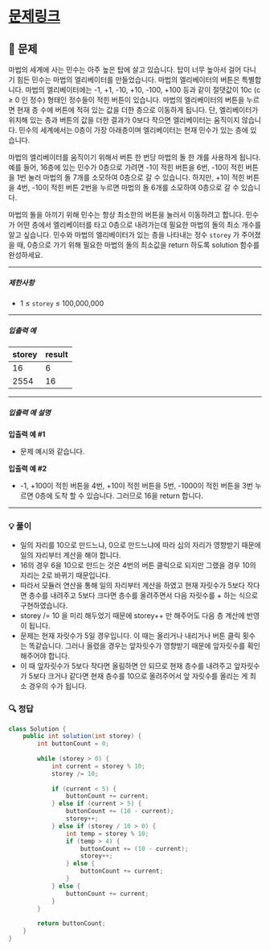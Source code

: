 # [문제링크](https://school.programmers.co.kr/learn/courses/30/lessons/148653)

## 📝 문제

마법의 세계에 사는 민수는 아주 높은 탑에 살고 있습니다. 탑이 너무 높아서 걸어 다니기 힘든 민수는 마법의 엘리베이터를 만들었습니다. 마법의 엘리베이터의 버튼은 특별합니다. 마법의 엘리베이터에는 -1, +1, -10, +10, -100, +100 등과 같이 절댓값이 10c (c ≥ 0 인 정수) 형태인 정수들이 적힌 버튼이 있습니다. 마법의 엘리베이터의 버튼을 누르면 현재 층 수에 버튼에 적혀 있는 값을 더한 층으로 이동하게 됩니다. 단, 엘리베이터가 위치해 있는 층과 버튼의 값을 더한 결과가 0보다 작으면 엘리베이터는 움직이지 않습니다. 민수의 세계에서는 0층이 가장 아래층이며 엘리베이터는 현재 민수가 있는 층에 있습니다.

마법의 엘리베이터를 움직이기 위해서 버튼 한 번당 마법의 돌 한 개를 사용하게 됩니다.예를 들어, 16층에 있는 민수가 0층으로 가려면 -1이 적힌 버튼을 6번, -10이 적힌 버튼을 1번 눌러 마법의 돌 7개를 소모하여 0층으로 갈 수 있습니다. 하지만, +1이 적힌 버튼을 4번, -10이 적힌 버튼 2번을 누르면 마법의 돌 6개를 소모하여 0층으로 갈 수 있습니다.

마법의 돌을 아끼기 위해 민수는 항상 최소한의 버튼을 눌러서 이동하려고 합니다. 민수가 어떤 층에서 엘리베이터를 타고 0층으로 내려가는데 필요한 마법의 돌의 최소 개수를 알고 싶습니다. 민수와 마법의 엘리베이터가 있는 층을 나타내는 정수 `storey` 가 주어졌을 때, 0층으로 가기 위해 필요한 마법의 돌의 최소값을 return 하도록 solution 함수를 완성하세요.

---

##### 제한사항

- 1 ≤ `storey` ≤ 100,000,000

---

##### 입출력 예

|storey|result|
|---|---|
|16|6|
|2554|16|

---

##### 입출력 예 설명

**입출력 예 #1**

- 문제 예시와 같습니다.

**입출력 예 #2**

- -1, +100이 적힌 버튼을 4번, +10이 적힌 버튼을 5번, -1000이 적힌 버튼을 3번 누르면 0층에 도착 할 수 있습니다. 그러므로 16을 return 합니다.

---

### 💡 풀이

- 일의 자리를 10으로 만드느냐, 0으로 만드느냐에 따라 십의 자리가 영향받기 때문에 일의 자리부터 계산을 해야 합니다.
- 16의 경우 6을 10으로 만드는 것은 4번의 버튼 클릭으로 되지만 그랬을 경우 10의 자리는 2로 바뀌기 때문입니다.
- 따라서 모듈러 연산을 통해 일의 자리부터 계산을 하였고 현재 자릿수가 5보다 작다면 층수를 내려주고 5보다 크다면 층수를 올려주면서 다음 자릿수를 + 하는 식으로 구현하였습니다.
- storey /= 10 을 미리 해두었기 때문에 storey++ 만 해주어도 다음 층 계산에 반영이 됩니다.
- 문제는 현재 자릿수가 5일 경우입니다. 이 때는 올리거나 내리거나 버튼 클릭 횟수는 똑같습니다. 그러나 올렸을 경우는 앞자릿수가 영향받기 때문에 앞자릿수를 확인해주어야 합니다.
- 이 때 앞자릿수가 5보다 작다면 올림하면 안 되므로 현재 층수를 내려주고 앞자릿수가 5보다 크거나 같다면 현재 층수를 10으로 올려주어서 앞 자릿수를 올리는 게 최소 경우의 수가 됩니다.

### 🔍 정답

```java
class Solution {
    public int solution(int storey) {
        int buttonCount = 0;
        
        while (storey > 0) {
            int current = storey % 10;
            storey /= 10;
            
            if (current < 5) {
                buttonCount += current;
            } else if (current > 5) {
                buttonCount += (10 - current);
                storey++;
            } else if (storey / 10 > 0) {
                int temp = storey % 10;
                if (temp > 4) {
                    buttonCount += (10 - current);
                    storey++;
                } else {
                    buttonCount += current;
                }
            } else {
                buttonCount += current;
            }
        }
        
        return buttonCount;
    }
}
```